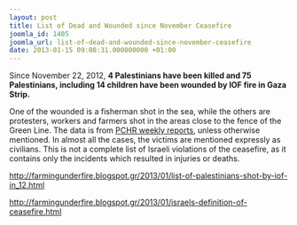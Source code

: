```yaml
---
layout: post
title: List of Dead and Wounded since November Ceasefire
joomla_id: 1405
joomla_url: list-of-dead-and-wounded-since-november-ceasefire
date: 2013-01-15 09:00:31.000000000 +01:00
---
```

<p>Since November 22, 2012, <strong>4 Palestinians have been killed and 75 Palestinians, including 14 children have been wounded by IOF fire in Gaza Strip.</strong></p>
<p>One of the wounded is a fisherman shot in the sea, while the others are protesters, workers and farmers shot in the areas close to the fence of the Green Line.  The data is from <a href="http://www.pchrgaza.org/portal/en/index.php?option=com_content&view=category&id=84&Itemid=183">PCHR weekly reports</a>, unless otherwise mentioned. In almost all the cases, the victims are mentioned expressly as civilians.   This is not a complete list of Israeli violations of the ceasefire, as it contains only the incidents which resulted in injuries or deaths.</p>
<p><a href="http://farmingunderfire.blogspot.gr/2013/01/list-of-palestinians-shot-by-iof-in_12.html">http://farmingunderfire.blogspot.gr/2013/01/list-of-palestinians-shot-by-iof-in_12.html</a></p>
<p><a href="http://farmingunderfire.blogspot.gr/2013/01/israels-definition-of-ceasefire.html">http://farmingunderfire.blogspot.gr/2013/01/israels-definition-of-ceasefire.html</a></p>
<p> </p>
